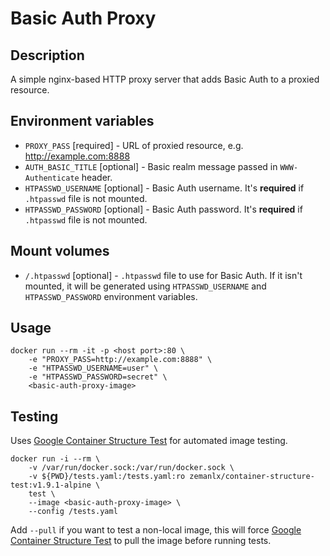 # Basic Auth Proxy

## Description

A simple nginx-based HTTP proxy server that adds Basic Auth to a proxied resource.

## Environment variables

- `PROXY_PASS` [required] - URL of proxied resource, e.g. http://example.com:8888
- `AUTH_BASIC_TITLE` [optional] - Basic realm message passed in `WWW-Authenticate` header.
- `HTPASSWD_USERNAME` [optional] - Basic Auth username. It's **required** if `.htpasswd` file is not mounted.
- `HTPASSWD_PASSWORD` [optional] - Basic Auth password. It's **required** if `.htpasswd` file is not mounted.

## Mount volumes

- `/.htpasswd` [optional] - `.htpasswd` file to use for Basic Auth. If it isn't mounted, it will be generated using `HTPASSWD_USERNAME` and `HTPASSWD_PASSWORD` environment variables.

## Usage

```
docker run --rm -it -p <host port>:80 \
    -e "PROXY_PASS=http://example.com:8888" \
    -e "HTPASSWD_USERNAME=user" \
    -e "HTPASSWD_PASSWORD=secret" \
    <basic-auth-proxy-image>
```

## Testing

Uses [Google Container Structure Test](https://github.com/GoogleContainerTools/container-structure-test) for automated image testing.

```
docker run -i --rm \
    -v /var/run/docker.sock:/var/run/docker.sock \
    -v ${PWD}/tests.yaml:/tests.yaml:ro zemanlx/container-structure-test:v1.9.1-alpine \
    test \
    --image <basic-auth-proxy-image> \
    --config /tests.yaml
```

Add `--pull` if you want to test a non-local image, this will force [Google Container Structure Test](https://github.com/GoogleContainerTools/container-structure-test) to pull the image before running tests.
